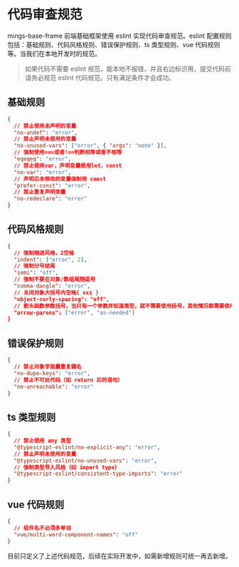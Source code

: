 # 代码审查规范

mings-base-frame 前端基础框架使用 eslint 实现代码审查规范。eslint 配置规则包括：基础规则、代码风格规则、错误保护规则、ts 类型规则、vue 代码规则等。当我们在本地开发时的规范。

> 如果代码不需要 eslint 规范，能本地不报错，并且右边标识用，提交代码前请务必规范 eslint 代码规范。只有满足条件才会成功。

## 基础规则

```json
{
  // 禁止使用未声明的变量
  "no-undef": "error",
  // 禁止声明未使用的变量
  "no-unused-vars": ["error", { "args": "none" }],
  // 强制使用===或者!==判断相等或者不相等
  "eqeqeq": "error",
  // 禁止使用var，声明变量使用let，const
  "no-var": "error",
  // 声明后未修改的变量强制用 const
  "prefer-const": "error",
  // 禁止重复声明变量
  "no-redeclare": "error"
}
```

## 代码风格规则

```json
{
  // 强制缩进风格，2空格
  "indent": ["error", 2],
  // 强制分号结尾
  "semi": "off",
  // 强制不要在对象/数组尾随逗号
  "comma-dangle": "error",
  // 关闭对象大括号内空格{ xxx }
  "object-curly-spacing": "off",
  // 箭头函数参数括号，当只有一个参数并知道类型，就不需要使用括号，其他情况都需要使用括号
  "arrow-parens": ["error", "as-needed"]
}
```

## 错误保护规则

```json
{
  // 禁止对象字面量重复键名
  "no-dupe-keys": "error",
  // 禁止不可达代码（如 return 后的语句）
  "no-unreachable": "error"
}
```

## ts 类型规则

```json
{
  // 禁止使用 any 类型
  "@typescript-eslint/no-explicit-any": "error",
  // 禁止声明未使用的变量
  "@typescript-eslint/no-unused-vars": "error",
  // 强制类型导入风格（如 import type）
  "@typescript-eslint/consistent-type-imports": "error"
}
```

## vue 代码规则

```json
{
  // 组件名不必须多单词
  "vue/multi-word-component-names": "off"
}
```

目前只定义了上述代码规范，后续在实际开发中，如需新增规则可统一再去新增。
